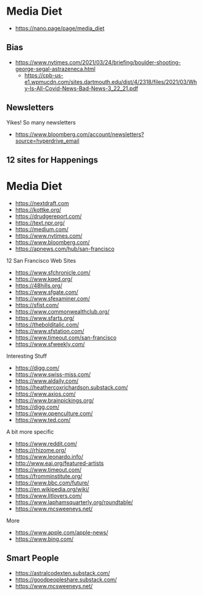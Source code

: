 # Media Diet

* https://nano.page/page/media_diet

## Bias

* https://www.nytimes.com/2021/03/24/briefing/boulder-shooting-george-segal-astrazeneca.html
	* https://cpb-us-e1.wpmucdn.com/sites.dartmouth.edu/dist/4/2318/files/2021/03/Why-Is-All-Covid-News-Bad-News-3_22_21.pdf

## Newsletters

Yikes! So many newsletters

* https://www.bloomberg.com/account/newsletters?source=hyperdrive_email


## 12 sites for Happenings

# Media Diet

* https://nextdraft.com
* https://kottke.org/
* https://drudgereport.com/
* https://text.npr.org/
* https://medium.com/
* https://www.nytimes.com/
* https://www.bloomberg.com/
* https://apnews.com/hub/san-francisco

12 San Francisco Web Sites

* https://www.sfchronicle.com/
* https://www.kqed.org/
* https://48hills.org/
* https://www.sfgate.com/
* https://www.sfexaminer.com/
* https://sfist.com/
* https://www.commonwealthclub.org/
* https://www.sfarts.org/
* https://thebolditalic.com/
* https://www.sfstation.com/
* https://www.timeout.com/san-francisco
* https://www.sfweekly.com/

Interesting Stuff

* https://digg.com/
* https://www.swiss-miss.com/
* https://www.aldaily.com/
* https://heathercoxrichardson.substack.com/
* https://www.axios.com/
* https://www.brainpickings.org/
* https://digg.com/
* https://www.openculture.com/
* https://www.ted.com/

A bit more specific

* https://www.reddit.com/
* https://rhizome.org/
* https://www.leonardo.info/
* http://www.eai.org/featured-artists
* https://www.timeout.com/
* https://fromminstitute.org/
* https://www.bbc.com/future/
* https://en.wikipedia.org/wiki/
* https://www.litlovers.com/
* https://www.laphamsquarterly.org/roundtable/
* https://www.mcsweeneys.net/

More

* https://www.apple.com/apple-news/
* https://www.bing.com/



## Smart People

* https://astralcodexten.substack.com/
* https://goodpeopleshare.substack.com/
* https://www.mcsweeneys.net/